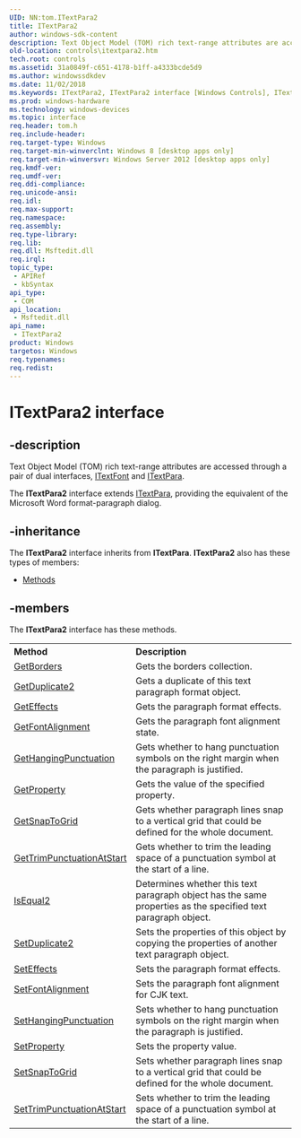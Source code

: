```yaml
---
UID: NN:tom.ITextPara2
title: ITextPara2
author: windows-sdk-content
description: Text Object Model (TOM) rich text-range attributes are accessed through a pair of dual interfaces, ITextFont and ITextPara.
old-location: controls\itextpara2.htm
tech.root: controls
ms.assetid: 31a0849f-c651-4178-b1ff-a4333bcde5d9
ms.author: windowssdkdev
ms.date: 11/02/2018
ms.keywords: ITextPara2, ITextPara2 interface [Windows Controls], ITextPara2 interface [Windows Controls],described, controls.itextpara2, tom/ITextPara2
ms.prod: windows-hardware
ms.technology: windows-devices
ms.topic: interface
req.header: tom.h
req.include-header: 
req.target-type: Windows
req.target-min-winverclnt: Windows 8 [desktop apps only]
req.target-min-winversvr: Windows Server 2012 [desktop apps only]
req.kmdf-ver: 
req.umdf-ver: 
req.ddi-compliance: 
req.unicode-ansi: 
req.idl: 
req.max-support: 
req.namespace: 
req.assembly: 
req.type-library: 
req.lib: 
req.dll: Msftedit.dll
req.irql: 
topic_type:
 - APIRef
 - kbSyntax
api_type:
 - COM
api_location:
 - Msftedit.dll
api_name:
 - ITextPara2
product: Windows
targetos: Windows
req.typenames: 
req.redist: 
---
```


# ITextPara2 interface


## -description


Text Object Model (TOM) rich text-range attributes are accessed through a pair of dual interfaces, <a href="https://msdn.microsoft.com/en-us/library/Bb774054(v=VS.85).aspx">ITextFont</a> and <a href="https://msdn.microsoft.com/en-us/library/Bb774056(v=VS.85).aspx">ITextPara</a>.

The <b>ITextPara2</b> interface extends <a href="https://msdn.microsoft.com/en-us/library/Bb774056(v=VS.85).aspx">ITextPara</a>, providing the equivalent of the Microsoft Word format-paragraph dialog.


## -inheritance

The <b xmlns:loc="http://microsoft.com/wdcml/l10n">ITextPara2</b> interface inherits from <b>ITextPara</b>. <b>ITextPara2</b> also has these types of members:
<ul>
<li><a href="https://docs.microsoft.com/">Methods</a></li>
</ul>

## -members

The <b>ITextPara2</b> interface has these methods.
<table class="members" id="memberListMethods">
<tr>
<th align="left" width="37%">Method</th>
<th align="left" width="63%">Description</th>
</tr>
<tr data="declared;">
<td align="left" width="37%">
<a href="https://msdn.microsoft.com/c2a681f6-a8d6-49ad-9ccc-362050b2e8ad">GetBorders</a>
</td>
<td align="left" width="63%">
Gets the borders collection.

</td>
</tr>
<tr data="declared;">
<td align="left" width="37%">
<a href="https://msdn.microsoft.com/1b7855ca-1e69-48c8-b186-99b191a7ee29">GetDuplicate2</a>
</td>
<td align="left" width="63%">
Gets a duplicate of this text paragraph format object.

</td>
</tr>
<tr data="declared;">
<td align="left" width="37%">
<a href="https://msdn.microsoft.com/7f672cc9-e8f3-416a-8f41-9b71ca1858a1">GetEffects</a>
</td>
<td align="left" width="63%">
Gets the paragraph format effects.

</td>
</tr>
<tr data="declared;">
<td align="left" width="37%">
<a href="https://msdn.microsoft.com/1064c033-2ae0-46ec-a670-603edd673e87">GetFontAlignment</a>
</td>
<td align="left" width="63%">
Gets the paragraph font alignment state.

</td>
</tr>
<tr data="declared;">
<td align="left" width="37%">
<a href="https://msdn.microsoft.com/781b7c53-e9a1-4c4a-84d7-ea70efc173d1">GetHangingPunctuation</a>
</td>
<td align="left" width="63%">
Gets whether to hang
 punctuation symbols on the right margin when the paragraph is justified.

</td>
</tr>
<tr data="declared;">
<td align="left" width="37%">
<a href="https://msdn.microsoft.com/628ec2d7-2553-4a76-a5e6-c3a5bef3f8d6">GetProperty</a>
</td>
<td align="left" width="63%">
Gets the value of the specified property.

</td>
</tr>
<tr data="declared;">
<td align="left" width="37%">
<a href="https://msdn.microsoft.com/ee5fd1d8-cd2d-4674-bb0f-6021a3115aac">GetSnapToGrid</a>
</td>
<td align="left" width="63%">
Gets whether paragraph lines snap to a vertical grid that could be defined for the whole document.

</td>
</tr>
<tr data="declared;">
<td align="left" width="37%">
<a href="https://msdn.microsoft.com/965df0ef-b8ff-4d0e-8124-c811e74e0208">GetTrimPunctuationAtStart</a>
</td>
<td align="left" width="63%">
Gets whether to trim the leading space of a punctuation symbol at the start of a line.

</td>
</tr>
<tr data="declared;">
<td align="left" width="37%">
<a href="https://msdn.microsoft.com/7817b1bd-6ade-4145-90ff-54561a639dc9">IsEqual2</a>
</td>
<td align="left" width="63%">
Determines whether this text paragraph object has the same properties as the specified text paragraph object. 

</td>
</tr>
<tr data="declared;">
<td align="left" width="37%">
<a href="https://msdn.microsoft.com/403fd23b-5d66-4e30-b1aa-eec9e4676318">SetDuplicate2</a>
</td>
<td align="left" width="63%">
Sets the properties of this object by copying the properties of another text paragraph object.

</td>
</tr>
<tr data="declared;">
<td align="left" width="37%">
<a href="https://msdn.microsoft.com/e7184de4-b416-4f28-8f10-c89ffcccf1a1">SetEffects</a>
</td>
<td align="left" width="63%">
Sets the paragraph format effects.

</td>
</tr>
<tr data="declared;">
<td align="left" width="37%">
<a href="https://msdn.microsoft.com/2ed1f7f2-9523-4dda-bac0-c1eb3d217102">SetFontAlignment</a>
</td>
<td align="left" width="63%">
Sets the paragraph font alignment for CJK text.  


</td>
</tr>
<tr data="declared;">
<td align="left" width="37%">
<a href="https://msdn.microsoft.com/8c70f76f-7a4a-49b3-bc16-8e90ad7ee041">SetHangingPunctuation</a>
</td>
<td align="left" width="63%">
Sets whether to hang
 punctuation symbols on the right margin when the paragraph is justified.

</td>
</tr>
<tr data="declared;">
<td align="left" width="37%">
<a href="https://msdn.microsoft.com/5a95c055-5118-4c2a-8f63-3a2a3114451e">SetProperty</a>
</td>
<td align="left" width="63%">
Sets the property value.

</td>
</tr>
<tr data="declared;">
<td align="left" width="37%">
<a href="https://msdn.microsoft.com/93116780-03e2-406b-8923-b9f02f53892d">SetSnapToGrid</a>
</td>
<td align="left" width="63%">
Sets whether paragraph lines snap to a vertical grid that could be defined for the whole document.

</td>
</tr>
<tr data="declared;">
<td align="left" width="37%">
<a href="https://msdn.microsoft.com/f08f67ca-5767-4986-8af1-b3a11a1065aa">SetTrimPunctuationAtStart</a>
</td>
<td align="left" width="63%">
Sets whether to trim the leading space of a punctuation symbol at the start of a line.

</td>
</tr>
</table> 

